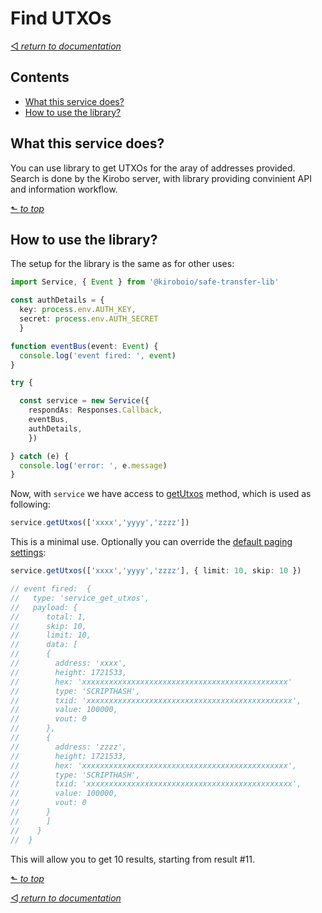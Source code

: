 # Find UTXOs
[◅ _return to documentation_](api.md#api-documentation)

## Contents

- [What this service does?](#what-this-service-does)
- [How to use the library?](#how-to-use-the-library)

## What this service does?

You can use library to get UTXOs for the aray of addresses provided. Search is done by the Kirobo server, with library providing convinient API and information workflow.

[⬑ _to top_](#find-utxos)

## How to use the library?

The setup for the library is the same as for other uses:

```TypeScript
import Service, { Event } from '@kiroboio/safe-transfer-lib'

const authDetails = {
  key: process.env.AUTH_KEY,
  secret: process.env.AUTH_SECRET
  }

function eventBus(event: Event) {
  console.log('event fired: ', event)
}

try {

  const service = new Service({
    respondAs: Responses.Callback,
    eventBus,
    authDetails,
    })

} catch (e) {
  console.log('error: ', e.message)
}
```

Now, with ```service``` we have access to [getUtxos]() method, which is used as following:

```TypeScript
service.getUtxos(['xxxx','yyyy','zzzz'])
```

This is a minimal use. Optionally you can override the [default paging settings]():

```TypeScript
service.getUtxos(['xxxx','yyyy','zzzz'], { limit: 10, skip: 10 })

// event fired:  {
//   type: 'service_get_utxos',
//   payload: {
//      total: 1,
//      skip: 10,
//      limit: 10,
//      data: [
//      {
//        address: 'xxxx',
//        height: 1721533,
//        hex: 'xxxxxxxxxxxxxxxxxxxxxxxxxxxxxxxxxxxxxxxxxxxxxx'
//        type: 'SCRIPTHASH',
//        txid: 'xxxxxxxxxxxxxxxxxxxxxxxxxxxxxxxxxxxxxxxxxxxxxx',
//        value: 100000,
//        vout: 0
//      },
//      {
//        address: 'zzzz',
//        height: 1721533,
//        hex: 'xxxxxxxxxxxxxxxxxxxxxxxxxxxxxxxxxxxxxxxxxxxxxx',
//        type: 'SCRIPTHASH',
//        txid: 'xxxxxxxxxxxxxxxxxxxxxxxxxxxxxxxxxxxxxxxxxxxxxx',
//        value: 100000,
//        vout: 0
//      }
//      ]
//    }
//  }

```

This will allow you to get 10 results, starting from result #11.

[⬑ _to top_](#find-utxos)

[◅ _return to documentation_](api.md#api-documentation)